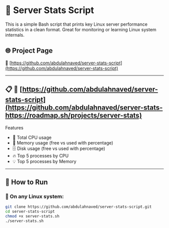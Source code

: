 # 🧠 Server Stats Script

This is a simple Bash script that prints key Linux server performance statistics in a clean format. Great for monitoring or learning Linux system internals.

## 🌐 Project Page

🔗 [https://github.com/abdulahnaved/server-stats-script](https://github.com/abdulahnaved/server-stats-script)


---

## 📋 🔗 [https://github.com/abdulahnaved/server-stats-script](https://github.com/abdulahnaved/server-stats-https://roadmap.sh/projects/server-stats)

Features

- 🧠 Total CPU usage
- 💾 Memory usage (free vs used with percentage)
- 🗄️ Disk usage (free vs used with percentage)
- 🔥 Top 5 processes by CPU
- 💡 Top 5 processes by Memory

---

## 🚀 How to Run

### 🐧 On any Linux system:

```bash
git clone https://github.com/abdulahnaved/server-stats-script.git
cd server-stats-script
chmod +x server-stats.sh
./server-stats.sh

